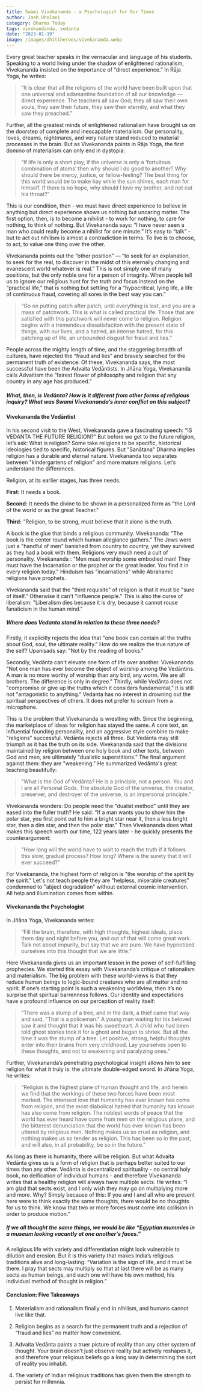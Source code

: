 ```yaml
---
title: Swami Vivekananda - a Psychologist for Our Times
author: Jash Dholani
category: Dharma Today
tags: vivekandanda, vedanta
date: "2023-01-19"
image: /images/dhitiheroes/vivekananda.webp
---
```


Every great teacher speaks in the vernacular and language of his students. Speaking to a world living under the shadow of enlightened rationalism, Vivekananda insisted on the importance of “direct experience.” In Rāja Yoga, he writes:

> “It is clear that all the religions of the world have been built upon that one universal and adamantine foundation of all our knowledge — direct experience. The teachers all saw God; they all saw their own souls, they saw their future, they saw their eternity, and what they saw they preached.”

Further, all the greatest minds of enlightened rationalism have brought us on the doorstep of complete and inescapable materialism. Our personality, loves, dreams, nightmares, and very nature stand reduced to material processes in the brain. But as Vivekananda points in Rāja Yoga, the first domino of materialism can only end in dystopia:

> “If life is only a short play, if the universe is only a ‘fortuitous combination of atoms’ then why should I do good to another? Why should there be mercy, justice, or fellow-feeling? The best thing for this world would be to make hay while the sun shines, each man for himself. If there is no hope, why should I love my brother, and not cut his throat?”

This is our condition, then - we must have direct experience to believe in anything but direct experience shows us nothing but uncaring matter. The first option, then, is to become a nihilist - to work for nothing, to care for nothing, to think of nothing. But Vivekananda says: “I have never seen a man who could really become a nihilist for one minute.” It’s easy to “talk” - but to act out nihilism is almost a contradiction in terms. To live is to choose, to act, to value one thing over the other.

Vivekananda points out the “other position” — “to seek for an explanation, to seek for the real, to discover in the midst of this eternally changing and evanescent world whatever is real.” This is not simply one of many positions, but the only noble one for a person of integrity. When people tell us to ignore our religious hunt for the truth and focus instead on the “practical life,” that is nothing but settling for a “hypocritical, lying life, a life of continuous fraud, covering all sores in the best way you can.”

> “Go on putting patch after patch, until everything is lost, and you are a mass of patchwork. This is what is called practical life. Those that are satisfied with this patchwork will never come to religion. Religion begins with a tremendous dissatisfaction with the present state of things, with our lives, and a hatred, an intense hatred, for this patching up of life, an unbounded disgust for fraud and lies.”

People across the mighty length of time, and the staggering breadth of cultures, have rejected the “fraud and lies” and bravely searched for the permanent truth of existence. Of these, Vivekananda says, the most successful have been the Advaita Vedāntists. In Jñāna Yoga, Vivekananda calls Advaitism the “fairest flower of philosophy and religion that any country in any age has produced.”

##### What, then, is Vedānta? How is it different from other forms of religious inquiry? What was Swami Vivekananda’s inner conflict on this subject?

#### Vivekananda the Vedāntist

In his second visit to the West, Vivekananda gave a fascinating speech: "IS VEDANTA THE FUTURE RELIGION?" But before we get to the future religion, let’s ask: What is religion? Some take religions to be specific, historical ideologies tied to specific, historical figures. But "Sanātana" Dharma implies religion has a durable and eternal nature. Vivekananda too separates between "kindergartens of religion" and more mature religions. Let’s understand the differences.

Religion, at its earlier stages, has three needs.

**First:** It needs a book.

**Second:** It needs the divine to be shown in a personalized form as "the Lord of the world or as the great Teacher."

**Third:** "Religion, to be strong, must believe that it alone is the truth.

A book is the glue that binds a religious community. Vivekananda: "The book is the center round which human allegiance gathers." The Jews were just a "handful of men" banished from country to country, yet they survived as they had a book with them. Religions very much need a cult of personality. Vivekananda : "Men must worship some embodied man! They must have the Incarnation or the prophet or the great leader. You find it in every religion today." Hinduism has "incarnations" while Abrahamic religions have prophets.

Vivekananda said that the "third requisite" of religion is that it must be "sure of itself.” Otherwise it can't "influence people.” This is also the curse of liberalism: "Liberalism dies because it is dry, because it cannot rouse fanaticism in the human mind."

##### Where does Vedanta stand in relation to these three needs?

Firstly, it explicitly rejects the idea that "one book can contain all the truths about God, soul, the ultimate reality." How do we realize the true nature of the self? Upaniṣads say: "Not by the reading of books."

Secondly, Vedānta can't elevate one form of life over another. Vivekananda: "Not one man has ever become the object of worship among the Vedāntins. A man is no more worthy of worship than any bird, any worm. We are all brothers. The difference is only in degree." Thirdly, while Vedānta does not "compromise or give up the truths which it considers fundamental," it is still not "antagonistic to anything." Vedanta has no interest in drowning out the spiritual perspectives of others. It does not prefer to scream from a microphone.

This is the problem that Vivekananda is wrestling with. Since the beginning, the marketplace of ideas for religion has stayed the same. A core text, an influential founding personality, and an aggressive style combine to make "religions" successful. Vedānta rejects all three. But Vedānta may still triumph as it has the truth on its side. Vivekananda said that the divisions maintained by religion between one holy book and other texts, between God and men, are ultimately "dualistic superstitions.” The final argument against them: they are "weakening." He summarized Vedānta's great teaching beautifully:

> "What is the God of Vedānta? He is a principle, not a person. You and I are all Personal Gods. The absolute God of the universe, the creator, preserver, and destroyer of the universe, is an impersonal principle."

Vivekananda wonders: Do people need the "dualist method" until they are eased into the fuller truth? He said: "If a man wants you to show him the polar star, you first point out to him a bright star near it, then a less bright star, then a dim star, and then the polar star." Then Vivekananda does what makes this speech worth our time, 122 years later - he quickly presents the counterargument:

> "How long will the world have to wait to reach the truth if it follows this slow, gradual process? How long? Where is the surety that it will ever succeed?"

For Vivekananda, the highest form of religion is "the worship of the spirit by the spirit." Let's not teach people they are "helpless, miserable creatures" condemned to "abject degradation" without external cosmic intervention. All help and illumination comes from within.

#### Vivekananda the Psychologist

In Jñāna Yoga, Vivekananda writes:

> “Fill the brain, therefore, with high thoughts, highest ideals, place them day and night before you, and out of that will come great work. Talk not about impurity, but say that we are pure. We have hypnotized ourselves into this thought that we are little.”

Here Vivekananda gives us an important lesson in the power of self-fulfilling prophecies. We started this essay with Vivekananda’s critique of rationalism and materialism. The big problem with these world-views is that they reduce human beings to logic-bound creatures who are all matter and no spirit. If one’s starting point is such a weakening worldview, then it’s no surprise that spiritual barrenness follows. Our identity and expectations have a profound influence on our perception of reality itself:

> “There was a stump of a tree, and in the dark, a thief came that way and said, "That is a policeman." A young man waiting for his beloved saw it and thought that it was his sweetheart. A child who had been told ghost stories took it for a ghost and began to shriek. But all the time it was the stump of a tree. Let positive, strong, helpful thoughts enter into their brains from very childhood. Lay yourselves open to these thoughts, and not to weakening and paralyzing ones.”

Further, Vivekananda’s penetrating psychological insight allows him to see religion for what it truly is: the ultimate double-edged sword. In Jñāna Yoga, he writes:

> “Religion is the highest plane of human thought and life, and herein we find that the workings of these two forces have been most marked. The intensest love that humanity has ever known has come from religion, and the most diabolical hatred that humanity has known has also come from religion. The noblest words of peace that the world has ever heard have come from men on the religious plane, and the bitterest denunciation that the world has ever known has been uttered by religious men. Nothing makes us so cruel as religion, and nothing makes us so tender as religion. This has been so in the past, and will also, in all probability, be so in the future.”

As long as there is humanity, there will be religion. But what Advaita Vedānta gives us is a form of religion that is perhaps better suited to our times than any other. Vedānta is decentralized spirituality - no central holy book, no deification of individual humans - and therefore Vivekananda writes that a healthy religion will always have multiple sects. He writes: “I am glad that sects exist, and I only wish they may go on multiplying more and more. Why? Simply because of this: If you and I and all who are present here were to think exactly the same thoughts, there would be no thoughts for us to think. We know that two or more forces must come into collision in order to produce motion.”

##### If we all thought the same things, we would be like “Egyptian mummies in a museum looking vacantly at one another's faces.”

A religious life with variety and differentiation might look vulnerable to dilution and erosion. But it is this variety that makes India’s religious traditions alive and long-lasting: “Variation is the sign of life, and it must be there. I pray that sects may multiply so that at last there will be as many sects as human beings, and each one will have his own method, his individual method of thought in religion.”

#### Conclusion: Five Takeaways

1. Materialism and rationalism finally end in nihilism, and humans cannot live like that.

2. Religion begins as a search for the permanent truth and a rejection of “fraud and lies” no matter how convenient.

3. Advaita Vedānta paints a truer picture of reality than any other system of thought. Your brain doesn’t just observe reality but actively reshapes it, and therefore your religious beliefs go a long way in determining the sort of reality you inhabit.

4. The variety of Indian religious traditions has given them the strength to persist for millennia.